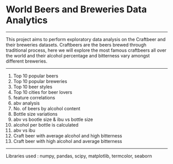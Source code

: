 # World Beers and Breweries Data Analytics
***

This project aims to perform exploratory data analysis on the Craftbeer and their breweries datasets.
Craftbeers are the beers brewed through traditional process, here we will explore the most famous craftbeers all over the world and their alcohol percentage and bitterness vary amongst different breweries.

***
1. Top 10 popular beers 
2. Top 10 popular breweries
3. Top 10 beer styles
4. Top 10 cities for beer lovers
5. feature correlations
6. abv analysis
7. No. of beers by alcohol content
8. Bottle size variations
9. abv vs bootle size & ibu vs bottle size
10. alcohol per bottle is calculated
11. abv vs ibu
12. Craft beer with average alcohol and high bitterness
13. Craft beer with high alcohol and average bitterness
***

Libraries used : numpy, pandas, scipy, matplotlib, termcolor, seaborn
